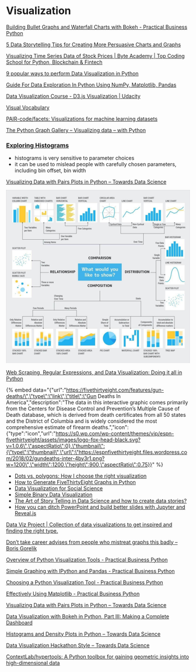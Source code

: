 # Visualization

[Building Bullet Graphs and Waterfall Charts with Bokeh - Practical Business Python](http://pbpython.com/bokeh-bullet-waterfall.html)

[5 Data Storytelling Tips for Creating More Persuasive Charts and Graphs](https://towardsdatascience.com/5-data-storytelling-tips-for-creating-more-persuasive-charts-and-graphs-150f3544b4e8)

[Visualizing Time Series Data of Stock Prices \| Byte Academy \| Top Coding School for Python, Blockchain & Fintech](http://byteacademy.co/blog/time-series-python)

[9 popular ways to perform Data Visualization in Python](https://www.analyticsvidhya.com/blog/2015/05/data-visualization-python/)

[Guide For Data Exploration In Python Using NumPy, Matplotlib, Pandas](https://www.analyticsvidhya.com/blog/2015/04/comprehensive-guide-data-exploration-sas-using-python-numpy-scipy-matplotlib-pandas/)

[Data Visualization Course - D3.js Visualization \| Udacity](https://www.udacity.com/course/data-visualization-and-d3js--ud507)

[Visual Vocabulary](http://ft-interactive.github.io/visual-vocabulary/)

[PAIR-code/facets: Visualizations for machine learning datasets](https://github.com/PAIR-code/facets)

[The Python Graph Gallery – Visualizing data – with Python](https://python-graph-gallery.com/)

### [Exploring Histograms](https://tinlizzie.org/histograms/)

* histograms is very sensitive to parameter choices
* it can be used to mislead people with carefully chosen parameters, including bin offset, bin width



[Visualizing Data with Pairs Plots in Python – Towards Data Science](https://towardsdatascience.com/visualizing-data-with-pair-plots-in-python-f228cf529166)

![](../../.gitbook/assets/image%20%2814%29.png)



[Web Scraping, Regular Expressions, and Data Visualization: Doing it all in Python](https://towardsdatascience.com/web-scraping-regular-expressions-and-data-visualization-doing-it-all-in-python-37a1aade7924)

{% embed data="{\"url\":\"https://fivethirtyeight.com/features/gun-deaths/\",\"type\":\"link\",\"title\":\"Gun Deaths In America\",\"description\":\"The data in this interactive graphic comes primarily from the Centers for Disease Control and Prevention’s Multiple Cause of Death database, which is derived from death certificates from all 50 states and the District of Columbia and is widely considered the most comprehensive estimate of firearm deaths.\",\"icon\":{\"type\":\"icon\",\"url\":\"https://s0.wp.com/wp-content/themes/vip/espn-fivethirtyeight/assets/images/logo-fox-head-black.svg?v=1.0.6\",\"aspectRatio\":0},\"thumbnail\":{\"type\":\"thumbnail\",\"url\":\"https://espnfivethirtyeight.files.wordpress.com/2018/02/gundeaths-inter-4by3r1.png?w=1200\",\"width\":1200,\"height\":900,\"aspectRatio\":0.75}}" %}



* [Dots vs. polygons: How I choose the right visualization](https://blog.mapbox.com/right-way-visualize-data-945d6010fab0)
* [How to Generate FiveThirtyEight Graphs in Python](https://www.dataquest.io/blog/making-538-plots)
* [Data Visualization for Social Science](http://socviz.co/)
* [Simple Binary Data Visualization](http://martin.varela.fi/post/simple-binary-data-visualization/)
* [The Art of Story Telling in Data Science and how to create data stories?](https://www.analyticsvidhya.com/blog/2017/10/art-story-telling-data-science/)
* [How you can ditch PowerPoint and build better slides with Jupyter and Reveal.js](https://medium.freecodecamp.org/how-to-build-interactive-presentations-with-jupyter-notebook-and-reveal-js-c7e24f4bd9c5)

[Data Viz Project \| Collection of data visualizations to get inspired and finding the right type.](http://datavizproject.com/)



[Don’t take career advises from people who mistreat graphs this badly – Boris Gorelik](https://gorelik.net/2018/01/04/dont-take-career-advises-from-people-who-mistreat-graphs-this-badly/)

[Overview of Python Visualization Tools - Practical Business Python](http://pbpython.com/visualization-tools-1.html)

[Simple Graphing with IPython and Pandas - Practical Business Python](http://pbpython.com/simple-graphing-pandas.html)

[Choosing a Python Visualization Tool - Practical Business Python](http://pbpython.com/python-vis-flowchart.html)

[Effectively Using Matplotlib - Practical Business Python](http://pbpython.com/effective-matplotlib.html)

[Visualizing Data with Pairs Plots in Python – Towards Data Science](https://towardsdatascience.com/visualizing-data-with-pair-plots-in-python-f228cf529166)

[Data Visualization with Bokeh in Python, Part III: Making a Complete Dashboard](https://towardsdatascience.com/data-visualization-with-bokeh-in-python-part-iii-a-complete-dashboard-dc6a86aa6e23)

[Histograms and Density Plots in Python – Towards Data Science](https://towardsdatascience.com/histograms-and-density-plots-in-python-f6bda88f5ac0)

[Data Visualization Hackathon Style – Towards Data Science](https://towardsdatascience.com/data-visualization-hackathon-style-c6dcaabbf626)

[ContextLab/hypertools: A Python toolbox for gaining geometric insights into high-dimensional data](https://github.com/ContextLab/hypertools)

